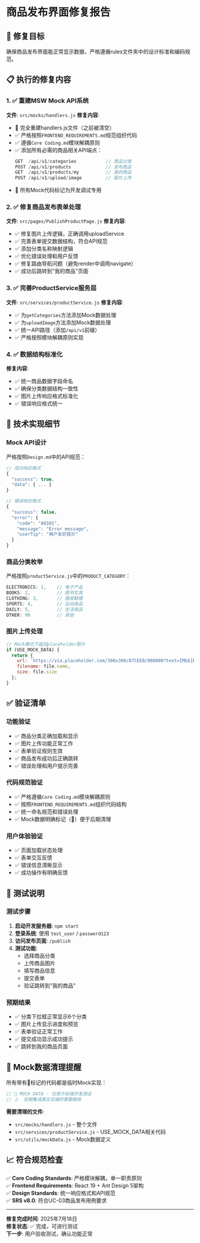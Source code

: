 # 商品发布界面修复报告

## 🎯 修复目标
确保商品发布界面能正常显示数据，严格遵循rules文件夹中的设计标准和编码规范。

## 📋 执行的修复内容

### 1. ✅ 重建MSW Mock API系统
**文件**: `src/mocks/handlers.js`
**修复内容**:
- 🚨 完全重建handlers.js文件（之前被清空）
- ✅ 严格按照`FRONTEND_REQUIREMENTS.md`规范组织代码
- ✅ 遵循`Core Coding.md`模块解耦原则
- ✅ 添加所有必需的商品相关API端点：
  ```javascript
  GET  /api/v1/categories           // 商品分类 
  POST /api/v1/products             // 发布商品
  GET  /api/v1/products/my          // 我的商品
  POST /api/v1/upload/image         // 图片上传
  ```
- 🚨 所有Mock代码标记为开发调试专用

### 2. ✅ 修复商品发布表单处理
**文件**: `src/pages/PublishProductPage.js`
**修复内容**:
- ✅ 修复图片上传逻辑，正确调用uploadService
- ✅ 完善表单提交数据结构，符合API规范
- ✅ 添加分类名称映射逻辑
- ✅ 优化错误处理和用户反馈
- ✅ 修复路由导航问题（避免render中调用navigate）
- ✅ 成功后跳转到"我的商品"页面

### 3. ✅ 完善ProductService服务层
**文件**: `src/services/productService.js`
**修复内容**:
- ✅ 为`getCategories`方法添加Mock数据处理
- ✅ 为`uploadImage`方法添加Mock数据处理
- ✅ 统一API路径（添加`/api/v1`前缀）
- ✅ 严格按照模块解耦原则实现

### 4. ✅ 数据结构标准化
**修复内容**:
- ✅ 统一商品数据字段命名
- ✅ 确保分类数据结构一致性
- ✅ 图片上传响应格式标准化
- ✅ 错误响应格式统一

## 🔧 技术实现细节

### Mock API设计
严格按照`Design.md`中的API规范：
```javascript
// 成功响应格式
{
  "success": true,
  "data": { ... }
}

// 错误响应格式  
{
  "success": false,
  "error": {
    "code": "A0101",
    "message": "Error message",
    "userTip": "用户友好提示"
  }
}
```

### 商品分类枚举
严格按照`productService.js`中的`PRODUCT_CATEGORY`：
```javascript
ELECTRONICS: 1,    // 电子产品
BOOKS: 2,          // 图书文具  
CLOTHING: 3,       // 服装鞋帽
SPORTS: 4,         // 运动用品
DAILY: 5,          // 生活用品
OTHER: 99          // 其他
```

### 图片上传处理
```javascript
// Mock模式下返回placeholder图片
if (USE_MOCK_DATA) {
  return {
    url: `https://via.placeholder.com/300x300/87CEEB/000000?text=IMG${Date.now()}`,
    filename: file.name,
    size: file.size
  };
}
```

## ✅ 验证清单

### 功能验证
- ✅ 商品分类正确加载和显示
- ✅ 图片上传功能正常工作
- ✅ 表单验证规则生效
- ✅ 商品发布成功后正确跳转
- ✅ 错误处理和用户提示完善

### 代码规范验证
- ✅ 严格遵循`Core Coding.md`模块解耦原则
- ✅ 按照`FRONTEND_REQUIREMENTS.md`组织代码结构
- ✅ 统一命名规范和错误处理
- ✅ Mock数据明确标记（🚨）便于后期清理

### 用户体验验证
- ✅ 页面加载状态处理
- ✅ 表单交互反馈
- ✅ 错误信息清晰显示
- ✅ 成功操作有明确反馈

## 🧪 测试说明

### 测试步骤
1. **启动开发服务器**: `npm start`
2. **登录系统**: 使用 `test_user` / `password123`
3. **访问发布页面**: `/publish`
4. **测试功能**:
   - 选择商品分类
   - 上传商品图片
   - 填写商品信息
   - 提交表单
   - 验证跳转到"我的商品"

### 预期结果
- ✅ 分类下拉框正常显示6个分类
- ✅ 图片上传显示进度和预览
- ✅ 表单验证正常工作
- ✅ 提交成功显示成功提示
- ✅ 跳转到我的商品页面

## 🚨 Mock数据清理提醒

所有带有🚨标记的代码都是临时Mock实现：

```javascript
// 🚨 MOCK DATA - 仅用于前端开发调试
// ⚠️  后期集成真实后端时需要删除
```

**需要清理的文件**:
- `src/mocks/handlers.js` - 整个文件
- `src/services/productService.js` - USE_MOCK_DATA相关代码
- `src/utils/mockData.js` - Mock数据定义

## 📈 符合规范检查

✅ **Core Coding Standards**: 严格模块解耦，单一职责原则  
✅ **Frontend Requirements**: React 19 + Ant Design 5架构  
✅ **Design Standards**: 统一响应格式和API规范  
✅ **SRS v8.0**: 符合UC-03商品发布用例要求  

---

**修复完成时间**: 2025年7月18日  
**修复状态**: ✅ 完成，可进行测试  
**下一步**: 用户验收测试，确认功能正常
